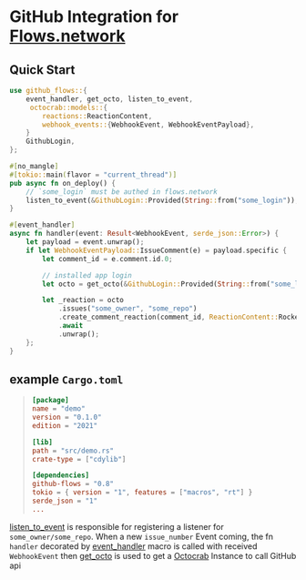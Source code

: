 # GitHub Integration for [Flows.network](https://flows.network)

## Quick Start

```rust
use github_flows::{
    event_handler, get_octo, listen_to_event,
     octocrab::models::{
        reactions::ReactionContent,
        webhook_events::{WebhookEvent, WebhookEventPayload},
    }
    GithubLogin,
};

#[no_mangle]
#[tokio::main(flavor = "current_thread")]
pub async fn on_deploy() {
    // `some_login` must be authed in flows.network
    listen_to_event(&GithubLogin::Provided(String::from("some_login")), "some_owner", "some_repo", vec!["issue_comment"]).await;
}

#[event_handler]
async fn handler(event: Result<WebhookEvent, serde_json::Error>) {
    let payload = event.unwrap();
    if let WebhookEventPayload::IssueComment(e) = payload.specific {
        let comment_id = e.comment.id.0;

        // installed app login
        let octo = get_octo(&GithubLogin::Provided(String::from("some_login")));

        let _reaction = octo
            .issues("some_owner", "some_repo")
            .create_comment_reaction(comment_id, ReactionContent::Rocket)
            .await
            .unwrap();
    };
}
```

## example `Cargo.toml`

> ```toml
> [package]
> name = "demo"
> version = "0.1.0"
> edition = "2021"
>
> [lib]
> path = "src/demo.rs"
> crate-type = ["cdylib"]
>
> [dependencies]
> github-flows = "0.8"
> tokio = { version = "1", features = ["macros", "rt"] }
> serde_json = "1"
> ...
> ```

[listen_to_event](https://docs.rs/github-flows/latest/github_flows/fn.listen_to_event.html) is responsible for registering a listener for
`some_owner/some_repo`. When a new `issue_number` Event
coming, the fn `handler` decorated by [event_handler](https://docs.rs/github-flows/latest/github_flows/attr.event_handler.html) macro is called with received
`WebhookEvent` then [get_octo](https://docs.rs/github-flows/latest/github_flows/fn.get_octo.html) is used to get a
[Octocrab](https://docs.rs/octocrab/latest/octocrab/struct.Octocrab.html)
Instance to call GitHub api
